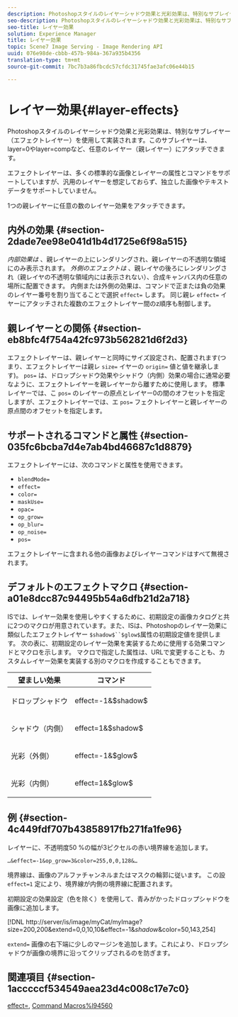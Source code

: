```yaml
---
description: Photoshopスタイルのレイヤーシャドウ効果と光彩効果は、特別なサブレイヤー（エフェクトレイヤー）を使用して実装されます。このサブレイヤーは、layer=0やlayer=compなど、任意のレイヤー（親レイヤー）にアタッチできます。
seo-description: Photoshopスタイルのレイヤーシャドウ効果と光彩効果は、特別なサブレイヤー（エフェクトレイヤー）を使用して実装されます。このサブレイヤーは、layer=0やlayer=compなど、任意のレイヤー（親レイヤー）にアタッチできます。
seo-title: レイヤー効果
solution: Experience Manager
title: レイヤー効果
topic: Scene7 Image Serving - Image Rendering API
uuid: 076e98de-cbbb-457b-984a-367a935b4356
translation-type: tm+mt
source-git-commit: 7bc7b3a86fbcdc57cfdc31745fae3afc06e44b15

---
```



# レイヤー効果{#layer-effects}

Photoshopスタイルのレイヤーシャドウ効果と光彩効果は、特別なサブレイヤー（エフェクトレイヤー）を使用して実装されます。このサブレイヤーは、layer=0やlayer=compなど、任意のレイヤー（親レイヤー）にアタッチできます。

エフェクトレイヤーは、多くの標準的な画像とレイヤーの属性とコマンドをサポートしていますが、汎用のレイヤーを想定しておらず、独立した画像やテキストデータをサポートしていません。

1つの親レイヤーに任意の数のレイヤー効果をアタッチできます。

## 内外の効果 {#section-2dade7ee98e041d1b4d1725e6f98a515}

*内部効果は* 、親レイヤーの上にレンダリングされ、親レイヤーの不透明な領域にのみ表示されます。 *外側のエフェクトは* 、親レイヤの後ろにレンダリングされ（親レイヤの不透明な領域内には表示されない）、合成キャンバス内の任意の場所に配置できます。 内側または外側の効果は、コマンドで正または負の効果のレイヤー番号を割り当てることで選択 `effect=` します。 同じ親レ `effect=` イヤーにアタッチされた複数のエフェクトレイヤー間のz順序も制御します。

## 親レイヤーとの関係 {#section-eb8bfc4f754a42fc973b562821d6f2d3}

エフェクトレイヤーは、親レイヤーと同時にサイズ設定され、配置されます(つまり、エフェクトレイヤーは親レ `size=` イヤーの `origin=` 値と値を継承します)。 `pos=` は、ドロップシャドウ効果やシャドウ（内側）効果の場合に通常必要なように、エフェクトレイヤーを親レイヤーから離すために使用します。 標準レイヤーでは、こ `pos=` のレイヤーの原点とレイヤー0の間のオフセットを指定しますが、エフェクトレイヤーでは、エ `pos=` フェクトレイヤーと親レイヤーの原点間のオフセットを指定します。

## サポートされるコマンドと属性 {#section-035fc6bcba7d4e7ab4bd46687c1d8879}

エフェクトレイヤーには、次のコマンドと属性を使用できます。

* `blendMode=`
* `effect=`
* `color=`
* `maskUse=`
* `opac=`
* `op_grow=`
* `op_blur=`
* `op_noise=`
* `pos=`

エフェクトレイヤーに含まれる他の画像およびレイヤーコマンドはすべて無視されます。

## デフォルトのエフェクトマクロ {#section-a01e8dcc87c94495b54a6dfb21d2a718}

ISでは、レイヤー効果を使用しやすくするために、初期設定の画像カタログと共に2つのマクロが用意されています。また、ISは、Photoshopのレイヤー効果に類似したエフェクトレイヤー `$shadow$``$glow$`属性の初期設定値を提供します。 次の表に、初期設定のレイヤー効果を実装するために使用する効果コマンドとマクロを示します。 マクロで指定した属性は、URLで変更することも、カスタムレイヤー効果を実装する別のマクロを作成することもできます。

<table id="table_8089C41AD1F24223A58C7DD8F4DDF73C"> 
 <thead> 
  <tr> 
   <th class="entry"> <b> 望ましい効果</b> </th> 
   <th class="entry"> <b> コマンド</b> </th> 
  </tr> 
 </thead>
 <tbody> 
  <tr> 
   <td> <p> ドロップシャドウ </p> </td> 
   <td> <p> <span class="codeph"> effect=-1&amp;$shadow$</span> </p> </td> 
  </tr> 
  <tr> 
   <td> <p> シャドウ（内側） </p> </td> 
   <td> <p> <span class="codeph"> effect=1&amp;$shadow$</span> </p> </td> 
  </tr> 
  <tr> 
   <td> <p> 光彩（外側） </p> </td> 
   <td> <p> <span class="codeph"> effect=-1&amp;$glow$</span> </p> </td> 
  </tr> 
  <tr> 
   <td> <p> 光彩（内側） </p> </td> 
   <td> <p> <span class="codeph"> effect=1&amp;$glow$</span> </p> </td> 
  </tr> 
 </tbody> 
</table>

## 例 {#section-4c449fdf707b43858917fb271fa1fe96}

レイヤーに、不透明度50 %の幅が3ピクセルの赤い境界線を追加します。

`…&effect=-1&op_grow=3&color=255,0,0,128&…`

境界線は、画像のアルファチャンネルまたはマスクの輪郭に従います。 この設 `effect=1` 定により、境界線が内側の境界線に配置されます。

初期設定の効果設定（色を除く）を使用して、青みがかったドロップシャドウを画像に追加します。

[!DNL http://server/is/image/myCat/myImage?size=200,200&extend=0,0,10,10&effect=-1&$shadow$&color=50,143,254]

`extend=` 画像の右下端に少しのマージンを追加します。これにより、ドロップシャドウが画像の境界に沿ってクリップされるのを防ぎます。

## 関連項目 {#section-1acccccf534549aea23d4c008c17e7c0}

[effect=](../../../../../is-api/http-ref/image-serving-api-ref/c-http-protocol-reference/c-command-reference/r-effect.md#reference-b1296c4afed047fb921bbc1e33752135), [Command Macros%l94560](../../../../../is-api/http-ref/image-serving-api-ref/c-http-protocol-reference/c-syntax-and-features/r-is-http-command-macros.md#reference-ea2a9571c65a46da83eca27d0013cbf9)
